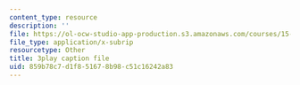 ```yaml
---
content_type: resource
description: ''
file: https://ol-ocw-studio-app-production.s3.amazonaws.com/courses/15-031j-energy-decisions-markets-and-policies-spring-2012/859b78c7d1f851678b98c51c16242a83_d-sBKShO90.vtt
file_type: application/x-subrip
resourcetype: Other
title: 3play caption file
uid: 859b78c7-d1f8-5167-8b98-c51c16242a83
---
```

